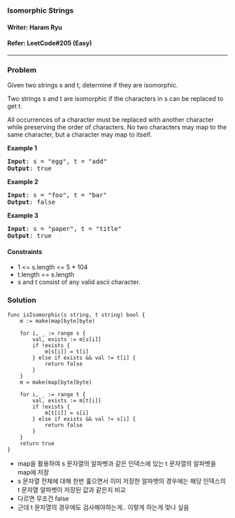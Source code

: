 ### Isomorphic Strings
#### Writer: Haram Ryu
#### Refer: LeetCode#205 (Easy)
* * *
### Problem
Given two strings s and t, determine if they are isomorphic.

Two strings s and t are isomorphic if the characters in s can be replaced to get t.

All occurrences of a character must be replaced with another character while preserving the order of characters. No two characters may map to the same character, but a character may map to itself.



<b>Example 1</b>
<pre>
<b>Input</b>: s = "egg", t = "add"
<b>Output</b>: true
</pre>

<b>Example 2</b>
<pre>
<b>Input</b>: s = "foo", t = "bar"
<b>Output</b>: false
</pre>

<b>Example 3</b>
<pre>
<b>Input</b>: s = "paper", t = "title"
<b>Output</b>: true
</pre>

#### Constraints
- 1 <= s.length <= 5 * 104
- t.length == s.length
- s and t consist of any valid ascii character.

### Solution
```golang
func isIsomorphic(s string, t string) bool {
    m := make(map[byte]byte)
    
    for i, _ := range s {
        val, exists := m[s[i]]
        if !exists {
            m[s[i]] = t[i]
        } else if exists && val != t[i] {
            return false
        }
    }
    m = make(map[byte]byte)

    for i, _ := range t {
        val, exists := m[t[i]]
        if !exists {
            m[t[i]] = s[i]
        } else if exists && val != s[i] {
            return false
        }
    }
    return true    
}
```
- map을 활용하여 s 문자열의 알파벳과 같은 인덱스에 있는 t 문자열의 알파벳을 map에 저장
- s 문자열 전체에 대해 한번 훑으면서 이미 저장한 알파벳의 경우에는 해당 인덱스의 t 문자열 알파벳이 저장된 값과 같은지 비교
- 다르면 무조건 false
- 근데 t 문자열의 경우에도 검사해야하는게.. 이렇게 하는게 맞나 싶음
